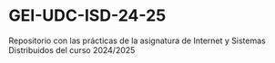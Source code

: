 # GEI-UDC-ISD-24-25
Repositorio con las prácticas de la asignatura de Internet y Sistemas Distribuidos del curso 2024/2025
